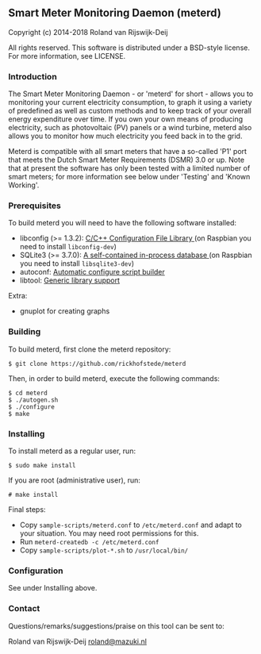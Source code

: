## Smart Meter Monitoring Daemon (meterd)

Copyright (c) 2014-2018 Roland van Rijswijk-Deij

All rights reserved. This software is distributed under a BSD-style
license. For more information, see LICENSE.

### Introduction

The Smart Meter Monitoring Daemon - or 'meterd' for short - allows you to
monitoring your current electricity consumption, to graph it using a variety
of predefined as well as custom methods and to keep track of your overall
energy expenditure over time. If you own your own means of producing
electricity, such as photovoltaic (PV) panels or a wind turbine, meterd also
allows you to monitor how much electricity you feed back in to the grid.

Meterd is compatible with all smart meters that have a so-called 'P1' port
that meets the Dutch Smart Meter Requirements (DSMR) 3.0 or up. Note that at
present the software has only been tested with a limited number of smart
meters; for more information see below under 'Testing' and 'Known Working'.

### Prerequisites

To build meterd you will need to have the following software installed:

 - libconfig (>= 1.3.2): [ C/C++ Configuration File Library ](http://www.hyperrealm.com/libconfig/) (on Raspbian you need to install `libconfig-dev`)
 - SQLite3 (>= 3.7.0): [ A self-contained in-process database ](http://www.sqlite.org) (on Raspbian you need to install `libsqlite3-dev`)
 - autoconf: [ Automatic configure script builder ](http://www.gnu.org/software/autoconf/autoconf.html)
 - libtool: [ Generic library support ](http://www.gnu.org/software/libtool/)

Extra:
 - gnuplot for creating graphs

### Building

To build meterd, first clone the meterd repository:
```
$ git clone https://github.com/rickhofstede/meterd
```
Then, in order to build meterd, execute the following commands:
```
$ cd meterd
$ ./autogen.sh
$ ./configure
$ make
```

### Installing 

To install meterd as a regular user, run:
```
$ sudo make install
```
If you are root (administrative user), run:
```
# make install
```

Final steps:

 - Copy `sample-scripts/meterd.conf` to `/etc/meterd.conf` and adapt to your situation. You may need root permissions for this.
 - Run `meterd-createdb -c /etc/meterd.conf`
 - Copy `sample-scripts/plot-*.sh` to `/usr/local/bin/`

### Configuration

See under Installing above.

### Contact

Questions/remarks/suggestions/praise on this tool can be sent to:

Roland van Rijswijk-Deij 	<roland@mazuki.nl>
